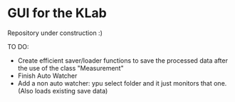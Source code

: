 # GUI for the KLab

Repository under construction :)

TO DO:
* Create efficient saver/loader functions to save the processed data after the use of the class "Measurement"
* Finish Auto Watcher
* Add a non auto watcher: ypu select folder and it just monitors that one. (Also loads existing save data)
